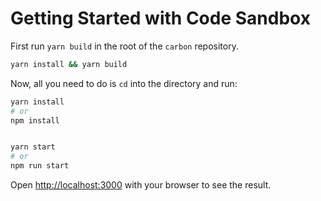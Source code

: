 # Getting Started with Code Sandbox

First run `yarn build` in the root of the `carbon` repository.

```sh
yarn install && yarn build
```

Now, all you need to do is `cd` into the directory and run:

```sh
yarn install
# or
npm install


yarn start
# or
npm run start
```

Open [http://localhost:3000](http://localhost:3000) with your browser to see the
result.
